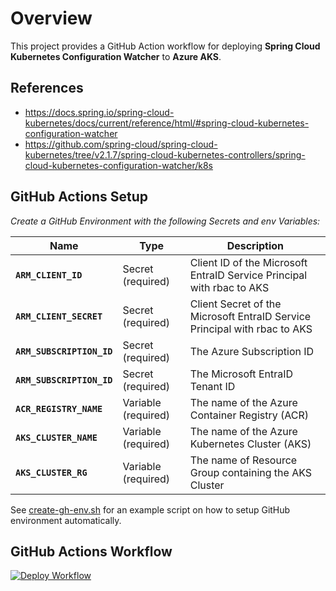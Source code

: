 # Overview

This project provides a GitHub Action workflow for deploying **Spring Cloud Kubernetes Configuration Watcher** to **Azure AKS**.

## References
- https://docs.spring.io/spring-cloud-kubernetes/docs/current/reference/html/#spring-cloud-kubernetes-configuration-watcher
- https://github.com/spring-cloud/spring-cloud-kubernetes/tree/v2.1.7/spring-cloud-kubernetes-controllers/spring-cloud-kubernetes-configuration-watcher/k8s

## GitHub Actions Setup

_Create a GitHub Environment with the following Secrets and env Variables:_

| Name                      | Type                | Description                                                               |
|---------------------------|---------------------|---------------------------------------------------------------------------|
| **`ARM_CLIENT_ID`**       | Secret (required)   | Client ID of the Microsoft EntraID Service Principal with rbac to AKS     |
| **`ARM_CLIENT_SECRET`**   | Secret (required)   | Client Secret of the Microsoft EntraID Service Principal with rbac to AKS |
| **`ARM_SUBSCRIPTION_ID`** | Secret (required)   | The Azure Subscription ID                                                 |
| **`ARM_SUBSCRIPTION_ID`** | Secret (required)   | The Microsoft EntraID Tenant ID                                           |
| **`ACR_REGISTRY_NAME`**   | Variable (required) | The name of the Azure Container Registry (ACR)                            |
| **`AKS_CLUSTER_NAME`**    | Variable (required) | The name of the Azure Kubernetes Cluster (AKS)                            |
| **`AKS_CLUSTER_RG`**      | Variable (required) | The name of Resource Group containing the AKS Cluster                     |

See [create-gh-env.sh](./create-gh-env.sh) for an example script on how to setup GitHub environment automatically.

## GitHub Actions Workflow

[![Deploy Workflow](https://github.com/dkirrane/spring-cloud-kubernetes-configuration-watcher/actions/workflows/deploy.yml/badge.svg?branch=main)](https://github.com/dkirrane/spring-cloud-kubernetes-configuration-watcher/actions/workflows/deploy.yml)
